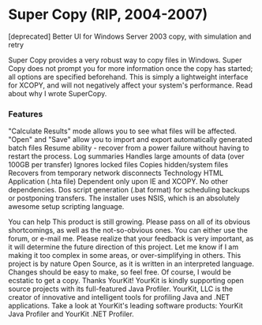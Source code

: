 # Super Copy (RIP, 2004-2007)
 [deprecated] Better UI for Windows Server 2003 copy, with simulation and retry

Super Copy provides a very robust way to copy files in Windows. Super Copy does not prompt you for more information once the copy has started; all options are specified beforehand. This is simply a lightweight interface for XCOPY, and will not negatively affect your system's performance. Read about why I wrote SuperCopy.

### Features
"Calculate Results" mode allows you to see what files will be affected.
"Open" and "Save" allow you to import and export automatically generated batch files
Resume ability - recover from a power failure without having to restart the process.
Log summaries
Handles large amounts of data (over 100GB per transfer)
Ignores locked files
Copies hidden/system files
Recovers from temporary network disconnects
Technology
HTML Application (.hta file)
Dependent only upon IE and XCOPY. No other dependencies.
Dos script generation (.bat format) for scheduling backups or postponing transfers.
The installer uses NSIS, which is an absolutely awesome setup scripting language.

You can help
This product is still growing. Please pass on all of its obvious shortcomings, as well as the not-so-obvious ones. You can either use the forum, or e-mail me.
Please realize that your feedback is very important, as it will determine the future direction of this project. Let me know if I am making it too complex in some areas, or over-simplifying in others.
This project is by nature Open Source, as it is written in an interpreted language. Changes should be easy to make, so feel free. Of course, I would be ecstatic to get a copy.
Thanks YourKit!
YourKit is kindly supporting open source projects with its full-featured Java Profiler.
YourKit, LLC is the creator of innovative and intelligent tools for profiling
Java and .NET applications. Take a look at YourKit's leading software products:
YourKit Java Profiler and
YourKit .NET Profiler.
